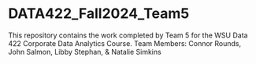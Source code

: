 # DATA422_Fall2024_Team5
This repository contains the work completed by Team 5 for the WSU Data 422 Corporate Data Analytics Course.
Team Members: Connor Rounds, John Salmon, Libby Stephan, & Natalie Simkins